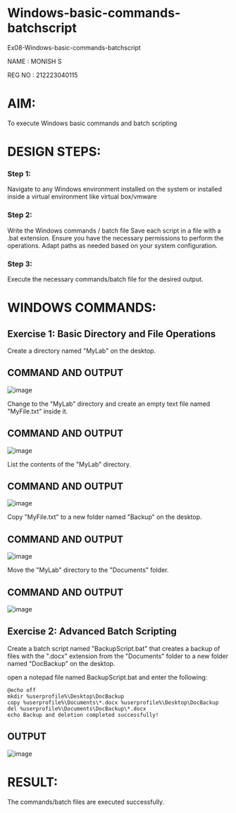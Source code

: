 # Windows-basic-commands-batchscript
Ex08-Windows-basic-commands-batchscript

NAME : MONISH S

REG NO : 212223040115

# AIM:
To execute Windows basic commands and batch scripting

# DESIGN STEPS:

### Step 1:

Navigate to any Windows environment installed on the system or installed inside a virtual environment like virtual box/vmware 

### Step 2:

Write the Windows commands / batch file
Save each script in a file with a .bat extension.
Ensure you have the necessary permissions to perform the operations.
Adapt paths as needed based on your system configuration.
### Step 3:

Execute the necessary commands/batch file for the desired output. 




# WINDOWS COMMANDS:
## Exercise 1: Basic Directory and File Operations
Create a directory named "MyLab" on the desktop.


## COMMAND AND OUTPUT
![image](https://github.com/user-attachments/assets/8dfa09dc-9cf3-41f0-b817-e5ac65a41898)

Change to the "MyLab" directory and create an empty text file named "MyFile.txt" inside it.


## COMMAND AND OUTPUT
![image](https://github.com/user-attachments/assets/45e31376-6f90-44de-817a-ba27e860383e)

List the contents of the "MyLab" directory.


## COMMAND AND OUTPUT
![image](https://github.com/user-attachments/assets/5240c900-c8df-47b2-9e54-0280de8c45d5)

Copy "MyFile.txt" to a new folder named "Backup" on the desktop.

## COMMAND AND OUTPUT
![image](https://github.com/user-attachments/assets/617d13a3-3464-4cbb-8a72-de995ab79560)

Move the "MyLab" directory to the "Documents" folder.


## COMMAND AND OUTPUT
![image](https://github.com/user-attachments/assets/8eebfc9b-0833-49f1-a952-fcfcea899672)


## Exercise 2: Advanced Batch Scripting
Create a batch script named "BackupScript.bat" that creates a backup of files with the ".docx" extension from the "Documents" folder to a new folder named "DocBackup" on the desktop.

open a notepad file named BackupScript.bat and enter the following:

```
@echo off
mkdir %userprofile%\Desktop\DocBackup
copy %userprofile%\Documents\*.docx %userprofile%\Desktop\DocBackup
del %userprofile%\Documents\DocBackup\*.docx
echo Backup and deletion completed successfully!

```

## OUTPUT
![image](https://github.com/user-attachments/assets/1c85761c-c20a-44a8-ae2c-f4d62e49c1ea)


# RESULT:
The commands/batch files are executed successfully.

